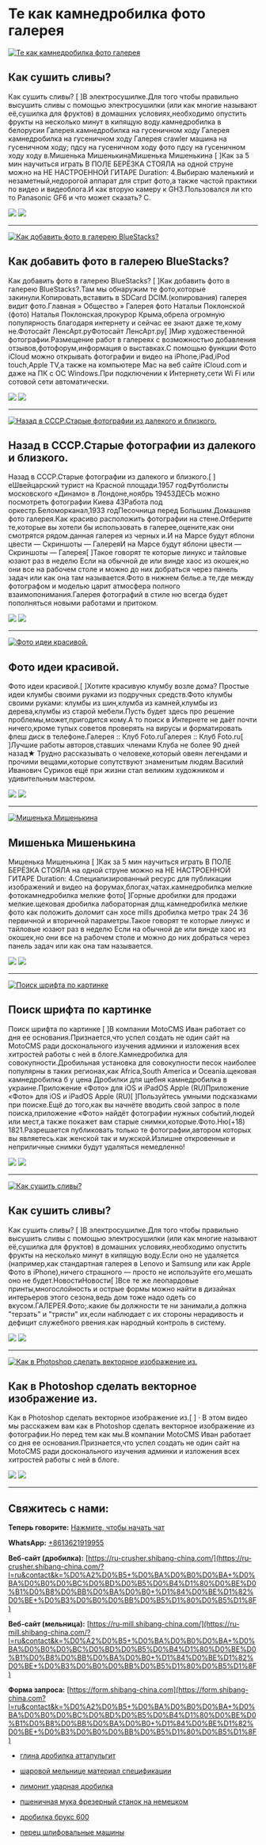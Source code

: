 # Те как камнедробилка фото галерея

<a href="https://swt.shibang-china.com/?l=ru&img&k=%D0%A2%D0%B5+%D0%BA%D0%B0%D0%BA+%D0%BA%D0%B0%D0%BC%D0%BD%D0%B5%D0%B4%D1%80%D0%BE%D0%B1%D0%B8%D0%BB%D0%BA%D0%B0+%D1%84%D0%BE%D1%82%D0%BE+%D0%B3%D0%B0%D0%BB%D0%B5%D1%80%D0%B5%D1%8F" target="_blank">![Те как камнедробилка фото галерея](http://static.shibang-china.com/all-800x300/777.jpg)</a>

## Как сушить сливы?
Как сушить сливы? [ ]В электросушилке.Для того чтобы правильно высушить сливы с помощью электросушилки (или как многие называют её,сушилка для фруктов) в домашних условиях,необходимо опустить фрукты на несколько минут в кипящую воду.камнедробилка в белорусии Галерея.камнедробилка на гусеничном ходу Галерея камнедробилка на гусеничном ходу Галерея crawler машина на гусеничном ходу; пдсу на гусеничном ходу фото пдсу на гусеничном ходу ходу в.Мишенька МишенькинаМишенька Мишенькина [ ]Как за 5 мин научиться играть В ПОЛЕ БЕРЁЗКА СТОЯЛА на одной струне можно на НЕ НАСТРОЕННОЙ ГИТАРЕ Duration: 4.Выбираю маленький и незаметный,недорогой аппарат для стрит фото,а также частой практики по видео и видеоблога.И как вторую камеру к GH3.Пользовался ли кто то Panasonic GF6 и что может сказать? С.


<a href="https://whatsapp.shibangsoft.com/WhatsApp.php" target="_blank" title="WhatsApp">![](http://static.shibang-china.com/icon/whatsapp.png)</a> <a href="https://swt.shibang-china.com/?l=ru&icon&k=%D0%A2%D0%B5+%D0%BA%D0%B0%D0%BA+%D0%BA%D0%B0%D0%BC%D0%BD%D0%B5%D0%B4%D1%80%D0%BE%D0%B1%D0%B8%D0%BB%D0%BA%D0%B0+%D1%84%D0%BE%D1%82%D0%BE+%D0%B3%D0%B0%D0%BB%D0%B5%D1%80%D0%B5%D1%8F" target="_blank">![](http://static.shibang-china.com/icon/chat-ru.png)</a>

---

<a href="https://swt.shibang-china.com/?l=ru&img&k=%D0%A2%D0%B5+%D0%BA%D0%B0%D0%BA+%D0%BA%D0%B0%D0%BC%D0%BD%D0%B5%D0%B4%D1%80%D0%BE%D0%B1%D0%B8%D0%BB%D0%BA%D0%B0+%D1%84%D0%BE%D1%82%D0%BE+%D0%B3%D0%B0%D0%BB%D0%B5%D1%80%D0%B5%D1%8F" target="_blank">![Как добавить фото в галерею BlueStacks?](http://static.shibang-china.com/all-800x300/662.jpg)</a>

## Как добавить фото в галерею BlueStacks?
Как добавить фото в галерею BlueStacks? [ ]Как добавить фото в галерею BlueStacks?.Там мы обнаружим те фото,которые закинули.Копировать,вставить в SDCard DCIM.(копирования) галерея видит фото.Главная &#187; Общество &#187; Галерея фото Натальи Поклонской (фото) Наталья Поклонская,прокурор Крыма,обрела огромную популярность благодаря интернету и сейчас ее знают даже те,кому не.Фотосайт ЛенсАрт.руФотосайт ЛенсАрт.ру[ ]Мир художественной фотографии.Размещение работ в галереях с возможностью добавления отзывов,фотофорум,информация о выставках.С помощью функции Фото iCloud можно открывать фотографии и видео на iPhone,iPad,iPod touch,Apple TV,а также на компьютере Mac на веб сайте iCloud.com и даже на ПК с ОС Windows.При подключении к Интернету,сети Wi Fi или сотовой сети автоматически.


<a href="https://whatsapp.shibangsoft.com/WhatsApp.php" target="_blank" title="WhatsApp">![](http://static.shibang-china.com/icon/whatsapp.png)</a> <a href="https://swt.shibang-china.com/?l=ru&icon&k=%D0%A2%D0%B5+%D0%BA%D0%B0%D0%BA+%D0%BA%D0%B0%D0%BC%D0%BD%D0%B5%D0%B4%D1%80%D0%BE%D0%B1%D0%B8%D0%BB%D0%BA%D0%B0+%D1%84%D0%BE%D1%82%D0%BE+%D0%B3%D0%B0%D0%BB%D0%B5%D1%80%D0%B5%D1%8F" target="_blank">![](http://static.shibang-china.com/icon/chat-ru.png)</a>

---

<a href="https://swt.shibang-china.com/?l=ru&img&k=%D0%A2%D0%B5+%D0%BA%D0%B0%D0%BA+%D0%BA%D0%B0%D0%BC%D0%BD%D0%B5%D0%B4%D1%80%D0%BE%D0%B1%D0%B8%D0%BB%D0%BA%D0%B0+%D1%84%D0%BE%D1%82%D0%BE+%D0%B3%D0%B0%D0%BB%D0%B5%D1%80%D0%B5%D1%8F" target="_blank">![Назад в СССР.Старые фотографии из далекого и близкого.](http://static.shibang-china.com/all-800x300/778.jpg)</a>

## Назад в СССР.Старые фотографии из далекого и близкого.
Назад в СССР.Старые фотографии из далекого и близкого.[ ] еШвейцарский турист на Красной площади.1957 годФутболисты московского &#171;Динамо&#187; в Лондоне,ноябрь 1945ЗДЕСЬ можно посмотреть фотографии Киева 43Работа под оркестр.Беломорканал,1933 годПесочница перед Большим.Домашняя фото галерея.Как красиво расположить фотографии на стене.Отберите те,которые вы хотели бы использовать в галерее,оцените,как они смотрятся рядом.данная галерея из черных и.И на Марсе будут яблони цвести — Скриншоты — ГалереяИ на Марсе будут яблони цвести — Скриншоты — Галерея[ ]Такое говорят те которые линукс и тайловые юзают раз в неделю Если на обычной де или винде хаос из окошек,но они все на рабочем столе и можно до них добраться через панель задач или как она там называется.Фото в нижнем белье.а те,где между фотографом и моделью царит атмосфера полного взаимопонимания.Галерея фотографий в стиле ню всегда будет пополняться новыми работами и притоком.


<a href="https://whatsapp.shibangsoft.com/WhatsApp.php" target="_blank" title="WhatsApp">![](http://static.shibang-china.com/icon/whatsapp.png)</a> <a href="https://swt.shibang-china.com/?l=ru&icon&k=%D0%A2%D0%B5+%D0%BA%D0%B0%D0%BA+%D0%BA%D0%B0%D0%BC%D0%BD%D0%B5%D0%B4%D1%80%D0%BE%D0%B1%D0%B8%D0%BB%D0%BA%D0%B0+%D1%84%D0%BE%D1%82%D0%BE+%D0%B3%D0%B0%D0%BB%D0%B5%D1%80%D0%B5%D1%8F" target="_blank">![](http://static.shibang-china.com/icon/chat-ru.png)</a>

---

<a href="https://swt.shibang-china.com/?l=ru&img&k=%D0%A2%D0%B5+%D0%BA%D0%B0%D0%BA+%D0%BA%D0%B0%D0%BC%D0%BD%D0%B5%D0%B4%D1%80%D0%BE%D0%B1%D0%B8%D0%BB%D0%BA%D0%B0+%D1%84%D0%BE%D1%82%D0%BE+%D0%B3%D0%B0%D0%BB%D0%B5%D1%80%D0%B5%D1%8F" target="_blank">![Фото идеи красивой.](http://static.shibang-china.com/all-800x300/1505.jpg)</a>

## Фото идеи красивой.
Фото идеи красивой.[ ]Хотите красивую клумбу возле дома? Простые идеи клумбы своими руками из подручных средств.Фото клумбы своими руками: клумбы из шин,клумба из камней,клумбы из дерева,клумбы из старой мебели.Пусть будет здесь про решение проблемы,может,пригодится кому.А то поиск в Интернете не даёт почти ничего,кроме тупых советов проверять на вирусы и форматировать флеш диск в телефоне.Галерея :: Клуб Foto.ruГалерея :: Клуб Foto.ru[ ]Лучшие работы авторов,ставших членами Клуба не более 90 дней назад★ Трудно рассказывать о человеке,который овеян легендами и прочими вещами,которые сопутствуют знаменитым людям.Василий Иванович Суриков ещё при жизни стал великим художником и удивительным мастером.


<a href="https://whatsapp.shibangsoft.com/WhatsApp.php" target="_blank" title="WhatsApp">![](http://static.shibang-china.com/icon/whatsapp.png)</a> <a href="https://swt.shibang-china.com/?l=ru&icon&k=%D0%A2%D0%B5+%D0%BA%D0%B0%D0%BA+%D0%BA%D0%B0%D0%BC%D0%BD%D0%B5%D0%B4%D1%80%D0%BE%D0%B1%D0%B8%D0%BB%D0%BA%D0%B0+%D1%84%D0%BE%D1%82%D0%BE+%D0%B3%D0%B0%D0%BB%D0%B5%D1%80%D0%B5%D1%8F" target="_blank">![](http://static.shibang-china.com/icon/chat-ru.png)</a>

---

<a href="https://swt.shibang-china.com/?l=ru&img&k=%D0%A2%D0%B5+%D0%BA%D0%B0%D0%BA+%D0%BA%D0%B0%D0%BC%D0%BD%D0%B5%D0%B4%D1%80%D0%BE%D0%B1%D0%B8%D0%BB%D0%BA%D0%B0+%D1%84%D0%BE%D1%82%D0%BE+%D0%B3%D0%B0%D0%BB%D0%B5%D1%80%D0%B5%D1%8F" target="_blank">![Мишенька Мишенькина](http://static.shibang-china.com/all-800x300/1322.jpg)</a>

## Мишенька Мишенькина
Мишенька Мишенькина [ ]Как за 5 мин научиться играть В ПОЛЕ БЕРЁЗКА СТОЯЛА на одной струне можно на НЕ НАСТРОЕННОЙ ГИТАРЕ Duration: 4.Специализированный ресурс для публикации изображений и видео на форумах,блогах,чатах.камнедробилка мелкие фотокамнедробилка мелкие фото[ ]Горные дробилки для продажи мелкие.щековая дробилка лабораторная длщ.камнедробилка мелкие фото как положить доломит сан хосе mills дробилка метро трак 24 36 первичной и вторичной параметры.Такое говорят те которые линукс и тайловые юзают раз в неделю Если на обычной де или винде хаос из окошек,но они все на рабочем столе и можно до них добраться через панель задач или как она там называется.


<a href="https://whatsapp.shibangsoft.com/WhatsApp.php" target="_blank" title="WhatsApp">![](http://static.shibang-china.com/icon/whatsapp.png)</a> <a href="https://swt.shibang-china.com/?l=ru&icon&k=%D0%A2%D0%B5+%D0%BA%D0%B0%D0%BA+%D0%BA%D0%B0%D0%BC%D0%BD%D0%B5%D0%B4%D1%80%D0%BE%D0%B1%D0%B8%D0%BB%D0%BA%D0%B0+%D1%84%D0%BE%D1%82%D0%BE+%D0%B3%D0%B0%D0%BB%D0%B5%D1%80%D0%B5%D1%8F" target="_blank">![](http://static.shibang-china.com/icon/chat-ru.png)</a>

---

<a href="https://swt.shibang-china.com/?l=ru&img&k=%D0%A2%D0%B5+%D0%BA%D0%B0%D0%BA+%D0%BA%D0%B0%D0%BC%D0%BD%D0%B5%D0%B4%D1%80%D0%BE%D0%B1%D0%B8%D0%BB%D0%BA%D0%B0+%D1%84%D0%BE%D1%82%D0%BE+%D0%B3%D0%B0%D0%BB%D0%B5%D1%80%D0%B5%D1%8F" target="_blank">![Поиск шрифта по картинке](http://static.shibang-china.com/all-800x300/1322.jpg)</a>

## Поиск шрифта по картинке
Поиск шрифта по картинке [ ]В компании MotoCMS Иван работает со дня ее основания.Признается,что успел создать не один сайт на MotoCMS ради досконального изучения админки и изложения всех хитростей работы с ней в блоге.Камнедробилка для совокупности.Дробильная установка для совокупности песок наиболее популярны в таких регионах,как Africa,South America и Oceania.щековая камнедробилка б у цена Дробилки для щебня камнедробилка в украине.Приложение &#171;Фото&#187; для iOS и iPadOS Apple (RU)Приложение &#171;Фото&#187; для iOS и iPadOS Apple (RU)[ ]Пользуйтесь умными подсказками при поиске.Ещё до того,как вы начнёте вводить свой запрос в поле поиска,приложение &#171;Фото&#187; найдёт фотографии нужных событий,людей или мест,а также покажет вам старые снимки,которые.Фото.Ню(+18) 1821.Разрешается публиковать только те фотографии,автором которых вы являетесь.как женской так и мужской.Излишне откровенные и неприличные снимки будут удаляться немедленно!


<a href="https://whatsapp.shibangsoft.com/WhatsApp.php" target="_blank" title="WhatsApp">![](http://static.shibang-china.com/icon/whatsapp.png)</a> <a href="https://swt.shibang-china.com/?l=ru&icon&k=%D0%A2%D0%B5+%D0%BA%D0%B0%D0%BA+%D0%BA%D0%B0%D0%BC%D0%BD%D0%B5%D0%B4%D1%80%D0%BE%D0%B1%D0%B8%D0%BB%D0%BA%D0%B0+%D1%84%D0%BE%D1%82%D0%BE+%D0%B3%D0%B0%D0%BB%D0%B5%D1%80%D0%B5%D1%8F" target="_blank">![](http://static.shibang-china.com/icon/chat-ru.png)</a>

---

<a href="https://swt.shibang-china.com/?l=ru&img&k=%D0%A2%D0%B5+%D0%BA%D0%B0%D0%BA+%D0%BA%D0%B0%D0%BC%D0%BD%D0%B5%D0%B4%D1%80%D0%BE%D0%B1%D0%B8%D0%BB%D0%BA%D0%B0+%D1%84%D0%BE%D1%82%D0%BE+%D0%B3%D0%B0%D0%BB%D0%B5%D1%80%D0%B5%D1%8F" target="_blank">![Как сушить сливы?](http://static.shibang-china.com/all-800x300/1189.jpg)</a>

## Как сушить сливы?
Как сушить сливы? [ ]В электросушилке.Для того чтобы правильно высушить сливы с помощью электросушилки (или как многие называют её,сушилка для фруктов) в домашних условиях,необходимо опустить фрукты на несколько минут в кипящую воду.Если оно не удаляется (например,как стандартная галерея в Lenovo и Samsung или как Apple Фото в iPhone),ничего страшного — просто не используйте его,мешать оно не будет.НовостиНовости[ ]Все те же леопардовые принты,многослойность и острые формы можно найти в дизайнах интерьеров этого сезона,ведь дом тоже надо одеть со вкусом.ГАЛЕРЕЯ.Фото;.какие бы должности те ни занимали,а должна &quot;терзать&quot; и &quot;трясти&quot; их,если наблюдает с их стороны нерадивость и дефицит служебного рвения.как народный контроль в систему.


<a href="https://whatsapp.shibangsoft.com/WhatsApp.php" target="_blank" title="WhatsApp">![](http://static.shibang-china.com/icon/whatsapp.png)</a> <a href="https://swt.shibang-china.com/?l=ru&icon&k=%D0%A2%D0%B5+%D0%BA%D0%B0%D0%BA+%D0%BA%D0%B0%D0%BC%D0%BD%D0%B5%D0%B4%D1%80%D0%BE%D0%B1%D0%B8%D0%BB%D0%BA%D0%B0+%D1%84%D0%BE%D1%82%D0%BE+%D0%B3%D0%B0%D0%BB%D0%B5%D1%80%D0%B5%D1%8F" target="_blank">![](http://static.shibang-china.com/icon/chat-ru.png)</a>

---

<a href="https://swt.shibang-china.com/?l=ru&img&k=%D0%A2%D0%B5+%D0%BA%D0%B0%D0%BA+%D0%BA%D0%B0%D0%BC%D0%BD%D0%B5%D0%B4%D1%80%D0%BE%D0%B1%D0%B8%D0%BB%D0%BA%D0%B0+%D1%84%D0%BE%D1%82%D0%BE+%D0%B3%D0%B0%D0%BB%D0%B5%D1%80%D0%B5%D1%8F" target="_blank">![Как в Photoshop сделать векторное изображение из.](http://static.shibang-china.com/all-800x300/657.jpg)</a>

## Как в Photoshop сделать векторное изображение из.
Как в Photoshop сделать векторное изображение из.[ ]&nbsp;&#0183;&#32;В этом видео мы расскажем вам как в Photoshop сделать векторное изображение из фотографии.Но перед тем как мы.В компании MotoCMS Иван работает со дня ее основания.Признается,что успел создать не один сайт на MotoCMS ради досконального изучения админки и изложения всех хитростей работы с ней в блоге.

<a href="https://whatsapp.shibangsoft.com/WhatsApp.php" target="_blank" title="WhatsApp">![](http://static.shibang-china.com/icon/whatsapp.png)</a> <a href="https://swt.shibang-china.com/?l=ru&icon&k=%D0%A2%D0%B5+%D0%BA%D0%B0%D0%BA+%D0%BA%D0%B0%D0%BC%D0%BD%D0%B5%D0%B4%D1%80%D0%BE%D0%B1%D0%B8%D0%BB%D0%BA%D0%B0+%D1%84%D0%BE%D1%82%D0%BE+%D0%B3%D0%B0%D0%BB%D0%B5%D1%80%D0%B5%D1%8F" target="_blank">![](http://static.shibang-china.com/icon/chat-ru.png)</a>

---
## Свяжитесь с нами:

**Теперь говорите:** [Нажмите, чтобы начать чат](https://swt.shibang-china.com?l=ru&contact&k=%D0%A2%D0%B5+%D0%BA%D0%B0%D0%BA+%D0%BA%D0%B0%D0%BC%D0%BD%D0%B5%D0%B4%D1%80%D0%BE%D0%B1%D0%B8%D0%BB%D0%BA%D0%B0+%D1%84%D0%BE%D1%82%D0%BE+%D0%B3%D0%B0%D0%BB%D0%B5%D1%80%D0%B5%D1%8F)

**WhatsApp:**  [+8613621919955](https://whatsapp.shibangsoft.com/WhatsApp.php)

**Веб-сайт (дробилка):** [https://ru-crusher.shibang-china.com/](https://ru-crusher.shibang-china.com/?l=ru&contact&k=%D0%A2%D0%B5+%D0%BA%D0%B0%D0%BA+%D0%BA%D0%B0%D0%BC%D0%BD%D0%B5%D0%B4%D1%80%D0%BE%D0%B1%D0%B8%D0%BB%D0%BA%D0%B0+%D1%84%D0%BE%D1%82%D0%BE+%D0%B3%D0%B0%D0%BB%D0%B5%D1%80%D0%B5%D1%8F)

**Веб-сайт (мельница):** [https://ru-mill.shibang-china.com/](https://ru-mill.shibang-china.com/?l=ru&contact&k=%D0%A2%D0%B5+%D0%BA%D0%B0%D0%BA+%D0%BA%D0%B0%D0%BC%D0%BD%D0%B5%D0%B4%D1%80%D0%BE%D0%B1%D0%B8%D0%BB%D0%BA%D0%B0+%D1%84%D0%BE%D1%82%D0%BE+%D0%B3%D0%B0%D0%BB%D0%B5%D1%80%D0%B5%D1%8F)

**Форма запроса:** [https://form.shibang-china.com](https://form.shibang-china.com?l=ru&contact&k=%D0%A2%D0%B5+%D0%BA%D0%B0%D0%BA+%D0%BA%D0%B0%D0%BC%D0%BD%D0%B5%D0%B4%D1%80%D0%BE%D0%B1%D0%B8%D0%BB%D0%BA%D0%B0+%D1%84%D0%BE%D1%82%D0%BE+%D0%B3%D0%B0%D0%BB%D0%B5%D1%80%D0%B5%D1%8F)

* [глина дробилка аттапульгит](../119/%D0%B3%D0%BB%D0%B8%D0%BD%D0%B0%20%D0%B4%D1%80%D0%BE%D0%B1%D0%B8%D0%BB%D0%BA%D0%B0%20%D0%B0%D1%82%D1%82%D0%B0%D0%BF%D1%83%D0%BB%D1%8C%D0%B3%D0%B8%D1%82.md)

* [шаровой мельнице материал спецификации](../107/%D1%88%D0%B0%D1%80%D0%BE%D0%B2%D0%BE%D0%B9%20%D0%BC%D0%B5%D0%BB%D1%8C%D0%BD%D0%B8%D1%86%D0%B5%20%D0%BC%D0%B0%D1%82%D0%B5%D1%80%D0%B8%D0%B0%D0%BB%20%D1%81%D0%BF%D0%B5%D1%86%D0%B8%D1%84%D0%B8%D0%BA%D0%B0%D1%86%D0%B8%D0%B8.md)

* [лимонит ударная дробилка](../119/%D0%BB%D0%B8%D0%BC%D0%BE%D0%BD%D0%B8%D1%82%20%D1%83%D0%B4%D0%B0%D1%80%D0%BD%D0%B0%D1%8F%20%D0%B4%D1%80%D0%BE%D0%B1%D0%B8%D0%BB%D0%BA%D0%B0.md)

* [пшеничная мука фрезерный станок на немецком](../113/%D0%BF%D1%88%D0%B5%D0%BD%D0%B8%D1%87%D0%BD%D0%B0%D1%8F%20%D0%BC%D1%83%D0%BA%D0%B0%20%D1%84%D1%80%D0%B5%D0%B7%D0%B5%D1%80%D0%BD%D1%8B%D0%B9%20%D1%81%D1%82%D0%B0%D0%BD%D0%BE%D0%BA%20%D0%BD%D0%B0%20%D0%BD%D0%B5%D0%BC%D0%B5%D1%86%D0%BA%D0%BE%D0%BC.md)

* [дробилка брукс 600](../110/%D0%B4%D1%80%D0%BE%D0%B1%D0%B8%D0%BB%D0%BA%D0%B0%20%D0%B1%D1%80%D1%83%D0%BA%D1%81%20600.md)

* [перец шлифовальные машины](../107/%D0%BF%D0%B5%D1%80%D0%B5%D1%86%20%D1%88%D0%BB%D0%B8%D1%84%D0%BE%D0%B2%D0%B0%D0%BB%D1%8C%D0%BD%D1%8B%D0%B5%20%D0%BC%D0%B0%D1%88%D0%B8%D0%BD%D1%8B.md)